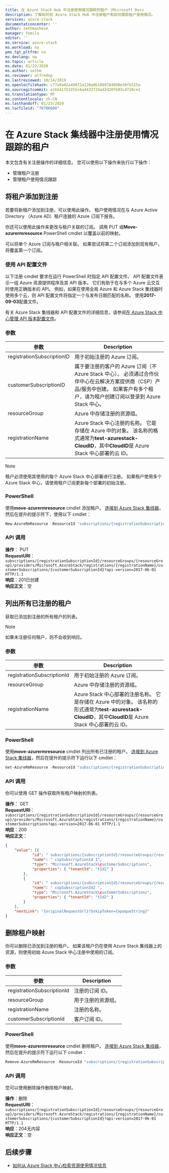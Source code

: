 ```yaml
---
title: 在 Azure Stack Hub 中注册使用情况跟踪的租户 |Microsoft Docs
description: 了解如何在 Azure Stack Hub 中注册租户和如何跟踪租户使用情况。
services: azure-stack
documentationcenter: ''
author: sethmanheim
manager: femila
editor: ''
ms.service: azure-stack
ms.workload: na
pms.tgt_pltfrm: na
ms.devlang: na
ms.topic: article
ms.date: 01/22/2020
ms.author: sethm
ms.reviewer: alfredop
ms.lastreviewed: 10/14/2019
ms.openlocfilehash: c77a9a02a49672a120a0b1099784098e38fb515a
ms.sourcegitcommit: ecb541f53255c6a4433724ad2d20fb93c4720ce1
ms.translationtype: MT
ms.contentlocale: zh-CN
ms.lasthandoff: 01/23/2020
ms.locfileid: "76706688"
---
```

# <a name="register-tenants-for-usage-tracking-in-azure-stack-hub"></a>在 Azure Stack 集线器中注册使用情况跟踪的租户

本文包含有关注册操作的详细信息。 您可以使用以下操作来执行以下操作：

- 管理租户注册
- 管理租户使用情况跟踪

## <a name="add-tenant-to-registration"></a>将租户添加到注册

若要将新租户添加到注册，可以使用此操作。 租户使用情况在与 Azure Active Directory （Azure AD）租户连接的 Azure 订阅下报告。

你还可以使用此操作来更改与租户关联的订阅。 调用 PUT 或**Move-azurermresource** PowerShell cmdlet 以覆盖以前的映射。

可以将单个 Azure 订阅与租户相关联。 如果尝试将第二个订阅添加到现有租户，将覆盖第一个订阅。

### <a name="use-api-profiles"></a>使用 API 配置文件

以下注册 cmdlet 要求在运行 PowerShell 时指定 API 配置文件。 API 配置文件表示一组 Azure 资源提供程序及其 API 版本。 它们有助于在与多个 Azure 云交互时使用正确版本的 API。 例如，如果在使用全局 Azure 和 Azure Stack 集线器时使用多个云，则 API 配置文件将指定一个与发布日期匹配的名称。 使用**2017-09-03**配置文件。

有关 Azure Stack 集线器和 API 配置文件的详细信息，请参阅[在 Azure Stack 中心管理 API 版本配置文件](../user/azure-stack-version-profiles.md)。

### <a name="parameters"></a>参数

| 参数                  | Description |
|---                         | --- |
| registrationSubscriptionID | 用于初始注册的 Azure 订阅。 |
| customerSubscriptionID     | 属于要注册的客户的 Azure 订阅（不 Azure Stack 中心）。 必须通过合作伙伴中心在云解决方案提供商（CSP）产品/服务中创建。 如果客户有多个租户，请为租户创建订阅以登录到 Azure Stack 中心。 |
| resourceGroup              | Azure 中存储注册的资源组。 |
| registrationName           | Azure Stack 中心注册的名称。 它是存储在 Azure 中的对象。 该名称的格式通常为**test-azurestack-CloudID**，其中**CloudID**是 Azure Stack 中心部署的云 ID。 |

> [!NOTE]  
> 租户必须使用其使用的每个 Azure Stack 中心部署进行注册。 如果租户使用多个 Azure Stack 中心，请使用租户订阅更新每个部署的初始注册。

### <a name="powershell"></a>PowerShell

使用**move-azurermresource** cmdlet 添加租户。 [连接到 Azure Stack 集线器](azure-stack-powershell-configure-admin.md)，然后在提升的提示符下，使用以下 cmdlet：

```powershell  
New-AzureRmResource -ResourceId "subscriptions/{registrationSubscriptionId}/resourceGroups/{resourceGroup}/providers/Microsoft.AzureStack/registrations/{registrationName}/customerSubscriptions/{customerSubscriptionId}" -ApiVersion 2017-06-01
```

### <a name="api-call"></a>API 调用

**操作**： PUT  
**RequestURI**： `subscriptions/{registrationSubscriptionId}/resourceGroups/{resourceGroup}/providers/Microsoft.AzureStack/registrations/{registrationName}/customerSubscriptions/{customerSubscriptionId}?api-version=2017-06-01 HTTP/1.1`  
**响应**：201已创建  
**响应正文**：空  

## <a name="list-all-registered-tenants"></a>列出所有已注册的租户

获取已添加到注册的所有租户的列表。

 > [!NOTE]  
 > 如果未注册任何租户，则不会收到响应。

### <a name="parameters"></a>参数

| 参数                  | Description          |
|---                         | ---                  |
| registrationSubscriptionId | 用于初始注册的 Azure 订阅。   |
| resourceGroup              | Azure 中存储注册的资源组。    |
| registrationName           | Azure Stack 中心部署的注册名称。 它是存储在 Azure 中的对象。 该名称的形式通常为**test-azurestack-CloudID**，其中**CloudID**是 Azure Stack 中心部署的云 ID。   |

### <a name="powershell"></a>PowerShell

使用**move-azurermresource** cmdlet 列出所有已注册的租户。 [连接到 Azure Stack 集线器](azure-stack-powershell-configure-admin.md)，然后在提升的提示符下运行以下 cmdlet：

```powershell
Get-AzureRmResource -ResourceId "subscriptions/{registrationSubscriptionId}/resourceGroups/{resourceGroup}/providers/Microsoft.AzureStack/registrations/{registrationName}/customerSubscriptions" -ApiVersion 2017-06-01
```

### <a name="api-call"></a>API 调用

你可以使用 GET 操作获取所有租户映射的列表。

**操作**： GET  
**RequestURI**： `subscriptions/{registrationSubscriptionId}/resourceGroups/{resourceGroup}/providers/Microsoft.AzureStack/registrations/{registrationName}/customerSubscriptions?api-version=2017-06-01 HTTP/1.1`  
**响应**：200  
**响应正文**：

```json
{
    "value": [{
            "id": " subscriptions/{subscriptionId}/resourceGroups/{resourceGroup}/providers/Microsoft.AzureStack/registrations/{registrationName}/customerSubscriptions/{ cspSubscriptionId 1}",
            "name": " cspSubscriptionId 1",
            "type": "Microsoft.AzureStack\customerSubscriptions",
            "properties": { "tenantId": "tId1" }
        },
        {
            "id": " subscriptions/{subscriptionId}/resourceGroups/{resourceGroup}/providers/Microsoft.AzureStack/registrations/{registrationName}/customerSubscriptions/{ cspSubscriptionId 2}",
            "name": " cspSubscriptionId2 ",
            "type": "Microsoft.AzureStack\customerSubscriptions",
            "properties": { "tenantId": "tId2" }
        }
    ],
    "nextLink": "{originalRequestUrl}?$skipToken={opaqueString}"
}
```

## <a name="remove-a-tenant-mapping"></a>删除租户映射

你可以删除已添加到注册的租户。 如果该租户仍在使用 Azure Stack 集线器上的资源，则使用初始 Azure Stack 中心注册中使用的订阅。

### <a name="parameters"></a>参数

| 参数                  | Description          |
|---                         | ---                  |
| registrationSubscriptionId | 注册的订阅 ID。   |
| resourceGroup              | 用于注册的资源组。   |
| registrationName           | 注册的名称。  |
| customerSubscriptionId     | 客户订阅 ID。  |

### <a name="powershell"></a>PowerShell

使用**move-azurermresource** cmdlet 删除租户。 [连接到 Azure Stack 集线器](azure-stack-powershell-configure-admin.md)，然后在提升的提示符下运行以下 cmdlet：

```powershell
Remove-AzureRmResource -ResourceId "subscriptions/{registrationSubscriptionId}/resourceGroups/{resourceGroup}/providers/Microsoft.AzureStack/registrations/{registrationName}/customerSubscriptions/{customerSubscriptionId}" -ApiVersion 2017-06-01
```

### <a name="api-call"></a>API 调用

您可以使用删除操作删除租户映射。

**操作**：删除  
**RequestURI**： `subscriptions/{registrationSubscriptionId}/resourceGroups/{resourceGroup}/providers/Microsoft.AzureStack/registrations/{registrationName}/customerSubscriptions/{customerSubscriptionId}?api-version=2017-06-01 HTTP/1.1`  
**响应**：204无内容  
**响应正文**：空

## <a name="next-steps"></a>后续步骤

- [如何从 Azure Stack 中心检索资源使用情况信息](azure-stack-billing-and-chargeback.md)
